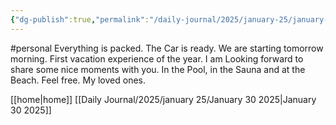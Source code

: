 ```yaml
---
{"dg-publish":true,"permalink":"/daily-journal/2025/january-25/january-31-2025/","noteIcon":"","created":"2025-01-31T14:29:01.152+01:00"}
---
```


#personal 
Everything is packed. The Car is ready. We are starting tomorrow morning. First vacation experience of the year. I am Looking forward to share some nice moments with you. In the Pool, in the Sauna and at the Beach. 
Feel free. My loved ones.



[[home\|home]]
[[Daily Journal/2025/january 25/January 30 2025\|January 30 2025]]